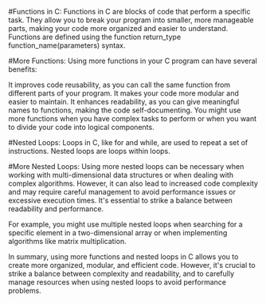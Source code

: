 #Functions in C:
Functions in C are blocks of code that perform a specific task. They allow you to break your program into smaller, more manageable parts, making your code more organized and easier to understand. Functions are defined using the function return_type function_name(parameters) syntax.

#More Functions:
Using more functions in your C program can have several benefits:

It improves code reusability, as you can call the same function from different parts of your program.
It makes your code more modular and easier to maintain.
It enhances readability, as you can give meaningful names to functions, making the code self-documenting.
You might use more functions when you have complex tasks to perform or when you want to divide your code into logical components.

#Nested Loops:
Loops in C, like for and while, are used to repeat a set of instructions. Nested loops are loops within loops.

#More Nested Loops:
Using more nested loops can be necessary when working with multi-dimensional data structures or when dealing with complex algorithms. However, it can also lead to increased code complexity and may require careful management to avoid performance issues or excessive execution times. It's essential to strike a balance between readability and performance.

For example, you might use multiple nested loops when searching for a specific element in a two-dimensional array or when implementing algorithms like matrix multiplication.

In summary, using more functions and nested loops in C allows you to create more organized, modular, and efficient code. However, it's crucial to strike a balance between complexity and readability, and to carefully manage resources when using nested loops to avoid performance problems.
